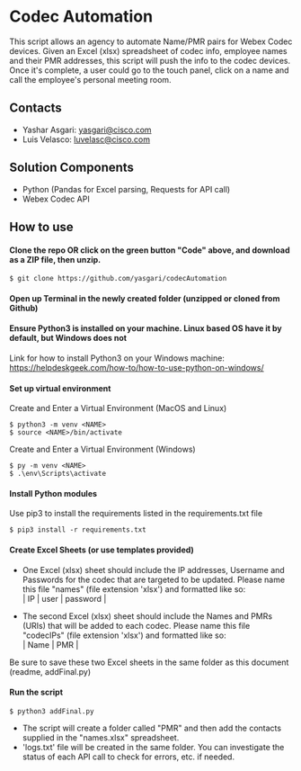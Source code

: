 # Codec Automation
This script allows an agency to automate Name/PMR pairs for Webex Codec devices. Given an Excel (xlsx) spreadsheet of codec info, employee names and their PMR addresses, this script will push the info to the codec devices. Once it's complete, a user could go to the touch panel, click on a name and call the employee's personal meeting room.

## Contacts
* Yashar Asgari: yasgari@cisco.com
* Luis Velasco: luvelasc@cisco.com

## Solution Components
* Python (Pandas for Excel parsing, Requests for API call)
* Webex Codec API

## How to use

#### Clone the repo OR click on the green button "Code" above, and download as a ZIP file, then unzip.
```
$ git clone https://github.com/yasgari/codecAutomation
```

#### Open up Terminal in the newly created folder (unzipped or cloned from Github)  


#### Ensure Python3 is installed on your machine. Linux based OS have it by default, but Windows does not
Link for how to install Python3 on your Windows machine: https://helpdeskgeek.com/how-to/how-to-use-python-on-windows/  


#### Set up virtual environment
Create and Enter a Virtual Environment (MacOS and Linux)
```
$ python3 -m venv <NAME>
$ source <NAME>/bin/activate
```

Create and Enter a Virtual Environment (Windows)
```
$ py -m venv <NAME>
$ .\env\Scripts\activate
```


#### Install Python modules
Use pip3 to install the requirements listed in the requirements.txt file
```
$ pip3 install -r requirements.txt
```

#### Create Excel Sheets (or use templates provided)
* One Excel (xlsx) sheet should include the IP addresses, Username and Passwords for the codec that are targeted to be updated. Please name this file "names" (file extension 'xlsx') and formatted like so:  
  | IP |  user |  password  |


* The second Excel (xlsx) sheet should include the Names and PMRs (URIs) that will be added to each codec. Please name this file "codecIPs" (file extension 'xlsx') and formatted like so:  
  |  Name | PMR |


Be sure to save these two Excel sheets in the same folder as this document (readme, addFinal.py)

#### Run the script
```
$ python3 addFinal.py
```

* The script will create a folder called "PMR" and then add the contacts supplied in the "names.xlsx" spreadsheet.
* 'logs.txt' file will be created in the same folder. You can investigate the status of each API call to check for errors, etc. if needed.